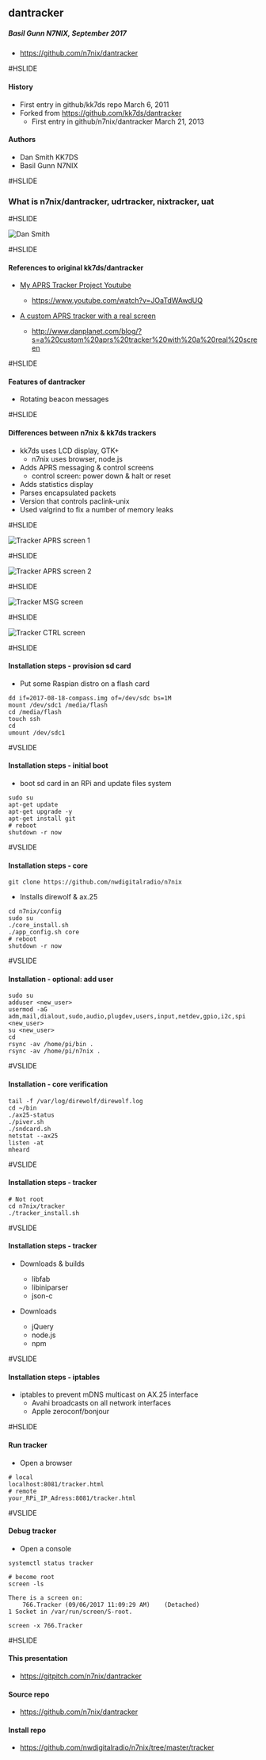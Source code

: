 ## dantracker

##### Basil Gunn N7NIX,  September 2017
* https://github.com/n7nix/dantracker

#HSLIDE

#### History

* First entry in github/kk7ds repo March 6, 2011
* Forked from https://github.com/kk7ds/dantracker
  * First entry in github/n7nix/dantracker March 21, 2013

#### Authors
* Dan Smith KK7DS
* Basil Gunn N7NIX

#HSLIDE

### What is n7nix/dantracker, udrtracker, nixtracker, uat

#HSLIDE

![Dan Smith](assets/dan_smith.jpg)

#HSLIDE

#### References to original kk7ds/dantracker

* [My APRS Tracker Project Youtube](https://www.youtube.com/watch?v=JOaTdWAwdUQ)
  * https://www.youtube.com/watch?v=JOaTdWAwdUQ

* [A custom APRS tracker with a real screen](http://www.danplanet.com/blog/?s=a%20custom%20aprs%20tracker%20with%20a%20real%20screen)
  * http://www.danplanet.com/blog/?s=a%20custom%20aprs%20tracker%20with%20a%20real%20screen

#HSLIDE

#### Features of dantracker
* Rotating beacon messages


#HSLIDE

#### Differences between n7nix & kk7ds trackers

* kk7ds uses LCD display, GTK+
  * n7nix uses browser, node.js
* Adds APRS messaging & control screens
  * control screen: power down & halt or reset
* Adds statistics display
* Parses encapsulated packets
* Version that controls paclink-unix
* Used valgrind to fix a number of memory leaks

#HSLIDE

![Tracker APRS screen 1](assets/tracker-aprs-20170906_1.png)

#HSLIDE

![Tracker APRS screen 2](assets/tracker-aprs-20170906_2.png)

#HSLIDE

![Tracker MSG screen](assets/tracker-msg-20170901.png)

#HSLIDE

![Tracker CTRL screen](assets/tracker-ctrl-20170901.png)

#HSLIDE

#### Installation steps - provision sd card
* Put some Raspian distro on a flash card
```
dd if=2017-08-18-compass.img of=/dev/sdc bs=1M
mount /dev/sdc1 /media/flash
cd /media/flash
touch ssh
cd
umount /dev/sdc1
```

#VSLIDE

#### Installation steps - initial boot
* boot sd card in an RPi and update files system
```
sudo su
apt-get update
apt-get upgrade -y
apt-get install git
# reboot
shutdown -r now
```

#VSLIDE

#### Installation steps - core
```
git clone https://github.com/nwdigitalradio/n7nix
```
* Installs direwolf & ax.25
```
cd n7nix/config
sudo su
./core_install.sh
./app_config.sh core
# reboot
shutdown -r now
```

#VSLIDE

#### Installation - optional: add user
```
sudo su
adduser <new_user>
usermod -aG adm,mail,dialout,sudo,audio,plugdev,users,input,netdev,gpio,i2c,spi <new_user>
su <new_user>
cd
rsync -av /home/pi/bin .
rsync -av /home/pi/n7nix .
```

#VSLIDE

#### Installation - core verification
```
tail -f /var/log/direwolf/direwolf.log
cd ~/bin
./ax25-status
./piver.sh
./sndcard.sh
netstat --ax25
listen -at
mheard
```
#VSLIDE

#### Installation steps - tracker
```
# Not root
cd n7nix/tracker
./tracker_install.sh
```
#VSLIDE

#### Installation steps - tracker
* Downloads & builds
  * libfab
  * libiniparser
  * json-c

* Downloads
  * jQuery
  * node.js
  * npm

#VSLIDE

#### Installation steps - iptables

* iptables to prevent mDNS multicast on AX.25 interface
  * Avahi broadcasts on all network interfaces
  * Apple zeroconf/bonjour


#HSLIDE

#### Run tracker

* Open a browser
```
# local
localhost:8081/tracker.html
# remote
your_RPi_IP_Adress:8081/tracker.html
```

#VSLIDE

#### Debug tracker

* Open a console

```
systemctl status tracker
```
```
# become root
screen -ls
```
```
There is a screen on:
	766.Tracker	(09/06/2017 11:09:29 AM)	(Detached)
1 Socket in /var/run/screen/S-root.
```
```
screen -x 766.Tracker
```

#HSLIDE

#### This presentation

* https://gitpitch.com/n7nix/dantracker

#### Source repo

* https://github.com/n7nix/dantracker

#### Install repo

* https://github.com/nwdigitalradio/n7nix/tree/master/tracker